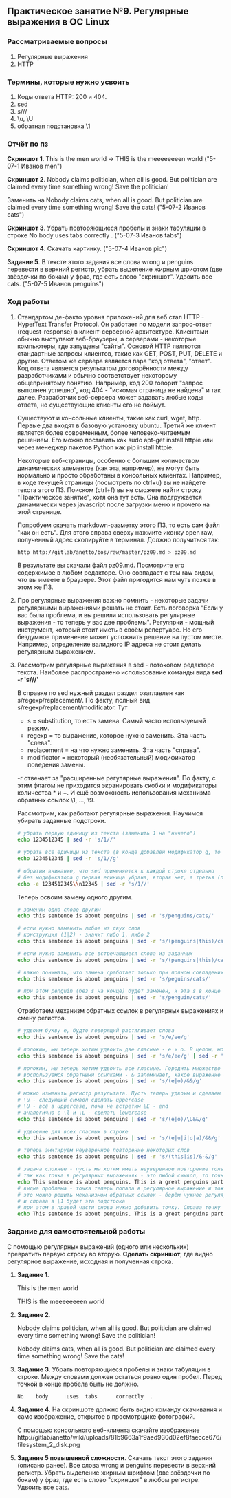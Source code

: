 ## Практическое занятие №9. Регулярные выражения в ОС Linux

### Рассматриваемые вопросы
1. Регулярные выражения
2. HTTP

### Термины, которые нужно усвоить
1. Коды ответа HTTP: 200 и 404.
1. sed
2. s///
3. \u, \U
3. обратная подстановка \1

### Отчёт по пз
**Скриншот 1**. This is the men world -> THIS is the meeeeeeeen world ("5-07-1 Иванов men")

**Скриншот 2**. Nobody claims politician, when all is good. But politician are claimed every time something wrong! Save the politician! 
    
Заменить на Nobody claims cats, when all is good. But politician are claimed every time something wrong! Save the cats! ("5-07-2 Иванов cats")

**Скриншот 3**. Убрать повторяющиеся пробелы и знаки табуляции в строке No    body      uses  tabs      correctly  . ("5-07-3 Иванов tabs")
    
**Скриншот 4**. Скачать картинку. ("5-07-4 Иванов pic")

**Задание 5**. В тексте этого задания все слова wrong и penguins перевести в верхний регистр, убрать выделение жирным шрифтом (две звёздочки по бокам) у фраз, где есть слово "скриншот". Удвоить все cats. ("5-07-5 Иванов penguins")

### Ход работы
1. Стандартом де-факто уровня приложений для веб стал HTTP - HyperText Transfer Protocol. Он работает по модели запрос-ответ (request-response) в клиент-серверной архитектуре. Клиентами обычно выступают веб-браузеры, а серверами - некоторые компьютеры, где запущены "сайты". Основой HTTP являются стандартные запросы клиентов, такие как GET, POST, PUT, DELETE и другие. Ответом же сервера является пара "код ответа", "ответ". Код ответа является результатом договорённости между разработчиками и обычно соответствует некоторому общепринятому понятию. Например, код 200 говорит "запрос выполнен успешно", код 404 - "искомая страница не найдена" и так далее. Разработчик веб-сервера может задавать любые коды ответа, но существующие клиенты его не поймут.
    
    Существуют и консольные клиенты, такие как curl, wget, http. Первые два входят в базовую установку ubuntu. Третий же клиент является более современным, более человеко-читаемым решением. Его можно поставить как sudo apt-get install httpie или через менеджер пакетов Python как pip install httpie.

    Некоторые веб-страницы, особенно с большим количеством динамических элементов (как эта, например), не могут быть нормально и просто обработаны в консольных клиентах. Например, в коде текущей страницы (посмотреть по ctrl+u) вы не найдете текста этого ПЗ. Поиском (ctrl+f) вы не сможете найти строку "Практическое занятие", хотя она тут есть. Она подгружается динамически через javascript после загрузки меню и прочего на этой странице.
    
    Попробуем скачать markdown-разметку этого ПЗ, то есть сам файл "как он есть". Для этого справа сверху нажмите иконку open raw, полученный адрес скопируйте в терминал. Должно получиться так:
    
    ```bash
    http http://gitlab/anetto/bos/raw/master/pz09.md > pz09.md
    ```
    В результате вы скачали файл pz09.md. Посмотрите его содержимое в любом редакторе. Оно совпадает с тем raw видом, что вы имеете в браузере. Этот файл пригодится нам чуть позже в этом же ПЗ.

1. Про регулярные выражения важно помнить - некоторые задачи регулярными выражениями решать не стоит. Есть поговорка "Если у вас была проблема, и вы решили использовать регулярные выражения - то теперь у вас две проблемы". Регулярки - мощный инструмент, который стоит иметь в своём репертуаре. Но его бездумное применение может усложнить решение на пустом месте. Например, определение валидного IP адреса не стоит делать регулярным выражением.

1. Рассмотрим регулярные выражения в sed - потоковом редакторе текста. Наиболее распространено использование команды вида **sed -r 's///'**

    В справке по sed нужный раздел раздел озаглавлен как s/regexp/replacement/. По факту, полный вид s/regexp/replacement/modificator. Тут
    * s = substitution, то есть замена. Самый часто используемый режим.
    * regexp = то выражение, которое нужно заменить. Эта часть "слева".
    * replacement = на что нужно заменить. Эта часть "справа".
    * modificator = некоторый (необязательный) модификатор поведения замены.
    
    -r отвечает за "расширенные регулярные выражения". По факту, с этим флагом не приходится экранировать скобки и модификаторы количества * и +. И ещё возможность использования механизма обратных ссылок \1, ..., \9.
    
    Рассмотрим, как работают регулярные выражения. Научимся убирать заданные подстроки.
    ```bash
    # убрать первую единицу из текста (заменить 1 на "ничего")
    echo 1234512345 | sed -r 's/1//'
    
    # убрать все единицы из текста (в конце добавлен модификатор g, то есть global)
    echo 1234512345 | sed -r 's/1//g'

    # обратим внимание, что sed применяется к каждой строке отдельно
    # без модификатора g первая единица убрана, вторая нет, а третья (первая на второй строке) снова убрана
    echo -e 1234512345\\n12345 | sed -r 's/1//'
    ```
    
    Теперь освоим замену одного другим.
    ```bash
    # заменим одно слово другим
    echo this sentence is about penguins | sed -r 's/penguins/cats/'

    # если нужно заменить любое из двух слов
    # конструкция (1|2) - значит либо 1, либо 2
    echo this sentence is about penguins | sed -r 's/(penguins|this)/cats/'
    
    # если нужно заменить все встречающиеся слова из заданных
    echo this sentence is about penguins | sed -r 's/(penguins|this)/cats/g'
    
    # важно понимать, что замена сработает только при полном совпадении. peguins заменены не будут
    echo this sentence is about penguins | sed -r 's/peguins/cats/'
    
    # при этом penguin (без s на конце) будет заменён, и эта s в конце останется
    echo this sentence is about penguins | sed -r 's/penguin/cats/'
    ```
    
    Отработаем механизм обратных ссылок в регулярных выражениях и смену регистра.
    ```bash
    # удвоим букву e, будто говорящий растягивает слова
    echo this sentence is about penguins | sed -r 's/e/ee/g'
    
    # положим, мы теперь хотим удвоить две гласные - e и о. В целом, можно применить sed два раза
    echo this sentence is about penguins | sed -r 's/e/ee/g' | sed -r 's/o/oo/g'
    
    # положим, мы теперь хотим удвоить все гласные. Городить множество sed точно не вариант
    # воспользуемся обратными ссылками - & запоминает, какое выражение было заменено
    echo this sentence is about penguins | sed -r 's/(e|o)/&&/g'
    
    # можно изменить регистр результата. Пусть теперь удвоим и сделаем заглавными буквами
    # \u - следующий символ сделать uppercase
    # \U - всё в uppercase, пока не встретим \E - end
    # аналогично с \l и \L - сделать lowercase
    echo this sentence is about penguins | sed -r 's/(e|o)/\U&&/g'
    
    # удвоение для всех гласных в строке
    echo this sentence is about penguins | sed -r 's/(e|u|i|o|a)/&&/g'
    
    # теперь эмитируем неуверенное повторение некоторых слов
    echo this sentence is about penguins | sed -r 's/(this|is)/&-&/g'
    
    # задача сложнее - пусть мы хотим иметь неуверенное повторение только пингвина и только в конце предложения
    # так как точка в регулярных выражениях - это любой символ, то точно нужно экранировать как \.
    echo This sentence is about penguins. This is a great penguins party! | sed -r 's/penguins\./&-&/g'
    # видна проблема - точка теперь попала в регулярное выражение и тоже удвоилась
    # это можно решить механизмом обратных ссылок - берём нужное регулярное выражение слева в круглые скобки
    # и справа в \1 будет эта подстрока
    # при этом в правой части снова нужно добавить точку. Справа точку экранировать не нужно.
    echo This sentence is about penguins. This is a great penguins party! | sed -r 's/(penguins)\./\1-\1./g'
    ```

### Задание для самостоятельной работы
С помощью регулярных выражений (одного или нескольких) превратить первую строку во вторую. **Сделать скриншот**, где видно регулярное выражение, исходная и полученная строка.
1. **Задание 1**. 

    This is the men world
    
    THIS is the meeeeeeeen world
    
1. **Задание 2**. 

    Nobody claims politician, when all is good. But politician are claimed every time something wrong! Save the politician!
    
    Nobody claims cats, when all is good. But politician are claimed every time something wrong! Save the cats!

1. **Задание 3**. Убрать повторяющиеся пробелы и знаки табуляции в строке. Между словами должен остаться ровно один пробел. Перед точкой в конце пробела быть не должно.

    ```bash
    No    body      uses  tabs      correctly  .
    ```
    
1. **Задание 4**. На скриншоте должно быть видно команду скачивания и само изображение, открытое в просмотрщике фотографий.

    С помощью консольного веб-клиента скачайте изображение http://gitlab/anetto/wiki/uploads/81b9663a1f9aed930d02ef8faecce676/filesystem_2_disk.png

1. **Задание 5 повышенной сложности**. Скачать текст этого задания (описано ранее). Все слова wrong и penguins перевести в верхний регистр. Убрать выделение жирным шрифтом (две звёздочки по бокам) у фраз, где есть слово "скриншот" в любом регистре. Удвоить все cats.